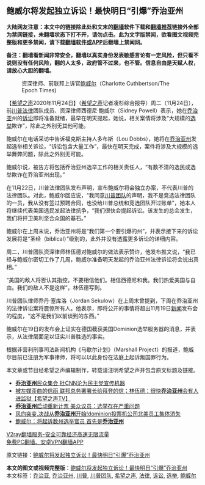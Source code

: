  <h2>鲍威尔将发起独立诉讼！最快明日“引爆”乔治亚州</h2> <p class="notice"><b>大陆网友注意：本文中的链接除此处和文末的<a href="https://github.com/bannedbook/fanqiang" >翻墙</a>软件下载和<a href="https://github.com/killgcd/justmysocks/blob/master/README.md">翻墙推荐</a>链接外全部为禁网链接，未翻墙状态下打不开，请勿点击。此为文字版禁闻，欲看图文视频完整版和更多禁闻，请下载<a href="https://github.com/bannedbook/fanqiang">翻墙软件或APP</a>后翻墙上禁闻网。</p><p>备注：翻墙看新闻非常安全，翻墙以真实身份发表敏感言论有一定风险，但只看不说则没有任何风险，翻的人太多，政府管不过来，也不管。信息自由是天赋人权，请放心大胆的翻墙。</b></p>  <div class="entry"> <figure><figcaption>资深律师、前联邦上诉官<a href="https://www.bannedbook.org/bnews/tag/%e9%b2%8d%e5%a8%81%e5%b0%94/" class="st_tag internal_tag" rel="tag" title="标签 鲍威尔 下的日志">鲍威尔</a>（Charlotte Cuthbertson/The Epoch Times)</figcaption></figure> <p>【<span class='wp_keywordlink_affiliate'><a href="https://www.soundofhope.org" title="希望之声" target="_blank">希望之声</a></span>2020年11月24日】（<a href="https://www.bannedbook.org/bnews/tag/%e5%b8%8c%e6%9c%9b%e4%b9%8b%e5%a3%b0/" class="st_tag internal_tag" rel="tag" title="标签 希望之声 下的日志">希望之声</a>记者凌杉综合报导）周二（11月24日），前<a href="https://www.bannedbook.org/bnews/tag/%e5%b7%9d%e6%99%ae/" class="st_tag internal_tag" rel="tag" title="标签 川普 下的日志">川普</a><a href="https://www.bannedbook.org/bnews/tag/%e6%b3%95%e5%be%8b/" class="st_tag internal_tag" rel="tag" title="标签 法律 下的日志">法律</a>团队成员、资深律师西德尼·鲍威尔（Sidney Powell）表示，她在<a href="https://www.bannedbook.org/bnews/tag/%E4%B9%94%E6%B2%BB%E4%BA%9A/" class="st_tag internal_tag" rel="tag" title="标签 乔治亚 下的日志">乔治亚</a>州的<a href="https://www.bannedbook.org/bnews/tag/%E8%AF%89%E8%AE%BC/" class="st_tag internal_tag" rel="tag" title="标签 诉讼 下的日志">诉讼</a>即将准备就绪，最早在明天提起，她说，相关案情将涉及“大规模的<a href="https://www.bannedbook.org/bnews/tag/%e9%80%89%e4%b8%be/" class="st_tag internal_tag" rel="tag" title="标签 选举 下的日志">选举</a>欺诈”，除此之外别无其他可能。</p> <p>鲍威尔在电话采访中告诉福克斯主持人多布斯（Lou Dobbs），她将在<a href="https://www.bannedbook.org/bnews/tag/%e4%b9%94%e6%b2%bb%e4%ba%9a%e5%b7%9e/" class="st_tag internal_tag" rel="tag" title="标签 乔治亚州 下的日志">乔治亚州</a>发起选举相关诉讼，“诉讼包含大量工作”，最快在明天完成，案件将涉及大规模的选举舞弊问题，除此之外别无可能。</p> <p>鲍威尔说，被告方将包括乔治亚州选举工作的相关责任人，“有数不清的选民或选举欺诈在乔治亚州出现。”</p> <p>在11月22日，川普法律团队发布声明，宣布鲍威尔将会独立办案，不代表川普的法律团队。对此，鲍威尔回应说，“我同意<a href="https://www.bannedbook.org/bnews/tag/%e5%b7%9d%e6%99%ae%e5%9b%a2%e9%98%9f/" class="st_tag internal_tag" rel="tag" title="标签 川普团队 下的日志">川普团队</a>的声明，我不是竞选法律团队的一员，我从没有签过预聘合同，也没给川普总统和竞选团队开过账单”，她本人将继续代表美国选民发起法律抗争，“我们很快会提起诉讼。该发生的总会发生，我们将扞卫美利坚合众国的基石。”</p>  <p>鲍威尔在上周末说，乔治亚州将是“我们第一个要引爆的州”，并表示接下来的诉讼发展将是“圣经（biblical）”级别的，此外并没有透露更多诉讼的详细内容。</p> <p>周二，川普团队资深律师林伍德对鲍威尔的做法表示赞许，他发布推文说，“我已经与鲍威尔密切工作了几周，鲍威尔准备明天发起的乔治亚州法律诉讼将会说出真相。”</p> <p>“美国的敌人将否认其指控。不要相信他们。相信西德尼和我。我们热爱美国与自由。我们的敌人不是这样”，林伍德写到。</p> <p></p>  <p>川普团队律师乔丹‧塞库洛（Jordan Sekulow）在上周末曾提到，下周在乔治亚州的法律诉讼案将震惊所有人。他表示，即将公开的事情将超出11月19日<span class='wp_keywordlink_affiliate'><a href="https://www.bannedbook.org/" title="新闻">新闻</a></span>发布会的程度，“这不是我们以前谈到的东西。”</p> <p>鲍威尔在19日的发布会上证实在德国截获美国Dominion选举服务器的消息，并表示，从法律层面足以证实川普胜选的事实。</p> <p>根据非营利刑事司法新闻机构《马歇尔计划》（Marshall Project）的报道，鲍威尔目前已注册为军事律师，将可以以此身份在法庭上起诉叛国罪行为。</p> <p>本文章或节目经希望之声编辑制作，转载请注明希望之声并包含原文标题及链接。</p>  <ul class='op-related-articles' title='相关阅读'> <li><a href='https://www.bannedbook.org/bnews/bannedvideo/20201125/1436528.html' target='_blank'><b>乔治亚州</b>民众集会 批CNN沦为民主党宣传机器</a></li> <li><a href='https://www.bannedbook.org/bnews/cbnews/20201125/1436518.html' target='_blank'>被左媒歪曲的信函 联邦总务署署长给拜登的信；林伍德：很快<b>乔治亚州</b>会有人进监狱【希望之声TV】</a></li> <li><a href='https://www.bannedbook.org/bnews/comments/20201125/1436515.html' target='_blank'><b>乔治亚州</b>启动重新计票 美众议员：选举存在严重问题</a></li> <li><a href='https://www.bannedbook.org/bnews/bannedvideo/20201122/1435488.html' target='_blank'>风向突变,决战从<b>乔治亚州</b>开始!dominion投票机公司北美员工集体消失</a></li> <li><a href='https://www.bannedbook.org/bnews/comments/20201123/1435405.html' target='_blank'>鲍威尔：将起诉数州选举官员 首先是<b>乔治亚州</b></a></li> </ul> <p class="texttj"> <a href="https://www.bannedbook.org/forum23/topic22702.html" target="_blank">V2ray翻墙服务-安全可靠经济高速无限流量</a><br/> <a href="https://github.com/bannedbook/fanqiang/wiki/%E7%A6%81%E9%97%BB%E7%BD%91%E5%AE%89%E5%8D%93%E7%BF%BB%E5%A2%99%E6%96%B0%E9%97%BBAPP" target="_blank">免费PC翻墙、安卓VPN翻墙APP</a></p><p>原文链接：<a class="src_link"  href="https://www.soundofhope.org/post/446545" target="_blank">鲍威尔将发起独立诉讼！最快明日“引爆”乔治亚州</a></p><a name='sharetosocial'></a>       <div><b>本文的图文或视频完整版</b>：<a href='https://www.bannedbook.org/bnews/comments/20201125/1436684.html'>鲍威尔将发起独立诉讼！最快明日“引爆”乔治亚州</a></div>  </div><!--END ENTRY--> <div class="postfooter"> <div>本文标签：<a href="https://www.bannedbook.org/bnews/tag/%E4%B9%94%E6%B2%BB%E4%BA%9A/" rel="tag">乔治亚</a>, <a href="https://www.bannedbook.org/bnews/tag/%e4%b9%94%e6%b2%bb%e4%ba%9a%e5%b7%9e/" rel="tag">乔治亚州</a>, <a href="https://www.bannedbook.org/bnews/tag/%e5%b7%9d%e6%99%ae/" rel="tag">川普</a>, <a href="https://www.bannedbook.org/bnews/tag/%e5%b7%9d%e6%99%ae%e5%9b%a2%e9%98%9f/" rel="tag">川普团队</a>, <a href="https://www.bannedbook.org/bnews/tag/%e5%b8%8c%e6%9c%9b%e4%b9%8b%e5%a3%b0/" rel="tag">希望之声</a>, <a href="https://www.bannedbook.org/bnews/tag/%e6%b3%95%e5%be%8b/" rel="tag">法律</a>, <a href="https://www.bannedbook.org/bnews/tag/%E8%AF%89%E8%AE%BC/" rel="tag">诉讼</a>, <a href="https://www.bannedbook.org/bnews/tag/%e9%80%89%e4%b8%be/" rel="tag">选举</a>, <a href="https://www.bannedbook.org/bnews/tag/%e9%b2%8d%e5%a8%81%e5%b0%94/" rel="tag">鲍威尔</a></div>  </div><!--END POSTFOOTER--> 